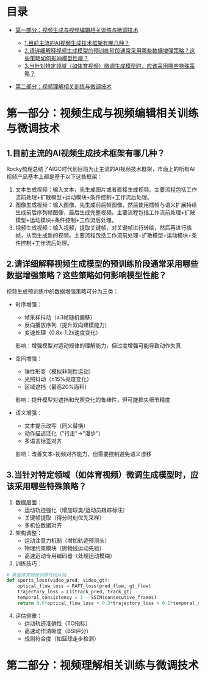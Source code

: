 # 目录

- [第一部分：视频生成与视频编辑相关训练与微调技术](#第一部分：视频生成与视频编辑相关训练与微调技术)
  - [1.目前主流的AI视频生成技术框架有哪几种？](#1.目前主流的AI视频生成技术框架有哪几种？)
  - [2.请详细解释视频生成模型的预训练阶段通常采用哪些数据增强策略？这些策略如何影响模型性能？](#2.请详细解释视频生成模型的预训练阶段通常采用哪些数据增强策略？这些策略如何影响模型性能？)
  - [3.当针对特定领域（如体育视频）微调生成模型时，应该采用哪些特殊策略？](#3.当针对特定领域（如体育视频）微调生成模型时，应该采用哪些特殊策略？)

- [第二部分：视频理解相关训练与微调技术](#第二部分：视频理解相关训练与微调技术)


<h1 id="第一部分：视频生成与视频编辑相关训练与微调技术">第一部分：视频生成与视频编辑相关训练与微调技术</h1>

<h2 id="1.目前主流的AI视频生成技术框架有哪几种？">1.目前主流的AI视频生成技术框架有哪几种？</h2>

Rocky梳理总结了AIGC时代到目前为止主流的AI视频技术框架，市面上的所有AI视频产品基本上都是基于以下这些框架：
1. 文本生成视频：输入文本，先生成图片或者直接生成视频。主要流程包括工作流前处理+扩散模型+运动模块+条件控制+工作流后处理。
2. 图像生成视频：输入图像，先生成前后帧图像，然后使用插帧与语义扩展持续生成前后序列帧图像，最后生成完整视频。主要流程包括工作流前处理+扩散模型+运动模块+条件控制+工作流后处理。
3. 视频生成视频：输入视频，提取关键帧，对关键帧进行转绘，然后再进行插帧，从而生成新的视频。主要流程包括工作流前处理+扩散模型+运动模块+条件控制+工作流后处理。


<h2 id="2.请详细解释视频生成模型的预训练阶段通常采用哪些数据增强策略？这些策略如何影响模型性能？">2.请详细解释视频生成模型的预训练阶段通常采用哪些数据增强策略？这些策略如何影响模型性能？</h2>

视频生成预训练中的数据增强策略可分为三类：
- 时序增强：
  - 帧采样抖动（±3帧随机偏移）
  - 反向播放序列（提升双向建模能力）
  - 变速处理（0.8x-1.2x速度变化）
  
  影响：增强模型对运动规律的理解能力，但过度增强可能导致动作失真

- 空间增强：
  - 弹性形变（模拟非刚性运动）
  - 光照抖动（±15%亮度变化）
  - 区域遮挡（最高20%面积）

  影响：提升模型对遮挡和光照变化的鲁棒性，但可能损失细节精度

- 语义增强：
  - 文本提示改写（同义替换）
  - 动作描述泛化（"行走"→"漫步"）
  - 多语言标签对齐
  
  影响：改善文本-视频对齐能力，但需要控制避免语义漂移


<h2 id="3.当针对特定领域（如体育视频）微调生成模型时，应该采用哪些特殊策略？">3.当针对特定领域（如体育视频）微调生成模型时，应该采用哪些特殊策略？</h2>

1. 数据层面：
   - 运动轨迹强化（增加球类/运动员跟踪标注）
   - 关键帧提取（得分时刻优先采样）
   - 多机位数据对齐
2. 架构调整：
   - 运动注意力机制（增加轨迹预测头）
   - 物理约束模块（抛物线运动先验）
   - 高速运动专用编码器（处理运动模糊）
3. 训练技巧：
```python
# 典型体育视频训练代码片段
def sports_loss(video_pred, video_gt):
    optical_flow_loss = RAFT_loss(pred_flow, gt_flow)
    trajectory_loss = L1(track_pred, track_gt)
    temporal_consistency = 1 - SSIM(consecutive_frames)
    return 0.6*optical_flow_loss + 0.3*trajectory_loss + 0.1*temporal_consistency
```
4. 评估侧重：
   - 运动轨迹准确性（TO指标）
   - 高速动作清晰度（BSI评分）
   - 规则符合度（如篮球走步检测）





<h1 id="第二部分：视频理解相关训练与微调技术">第二部分：视频理解相关训练与微调技术</h1>
